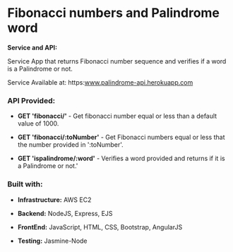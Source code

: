 # Fibonacci numbers and Palindrome word
<p><strong>Service and API:</strong></p>
Service App that returns Fibonacci number sequence and verifies if a word is a Palindrome or not.

Service Available at: https:www.palindrome-api.herokuapp.com

<h3><strong>API Provided:</strong></h3>
<ul>
    <li><p><strong>GET 'fibonacci/'</strong> - Get fibonacci number equal or less than a default value of 1000.</p></li>
    <li><p><strong>GET 'fibonacci/:toNumber'</strong> - Get Fibonacci numbers equal or less that the number provided in ':toNumber'.</p></li>
    <li><p><strong>GET 'ispalindrome/:word'</strong> - Verifies a word provided and returns if it is a Palindrome or not.'</p></li>
</ul>

<h3>Built with:</h3>
<ul>
    <li><p><strong>Infrastructure:</strong> AWS EC2</p></li>
    <li><p><strong>Backend:</strong> NodeJS, Express, EJS</p></li>
    <li><p><strong>FrontEnd:</strong> JavaScript, HTML, CSS, Bootstrap, AngularJS</p></li>
    <li><p><strong>Testing:</strong> Jasmine-Node</p></li>
</ul>
